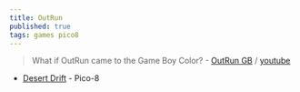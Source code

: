 ```yaml
---
title: OutRun
published: true
tags: games pico8
---
```

> What if OutRun came to the Game Boy Color? - [OutRun GB](https://itch.io/queue/c/6330095/game-boy-demakes?game_id=3557310&password=) / [youtube](https://www.youtube.com/watch?v=_I32BqsXD_A)

- [Desert Drift](https://www.lexaloffle.com/bbs/?pid=55232&tid=31685) - Pico-8